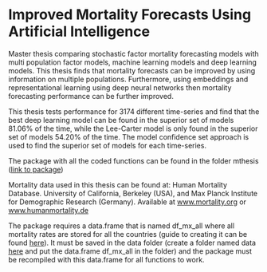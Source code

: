 # Improved Mortality Forecasts Using Artificial Intelligence

Master thesis comparing stochastic factor mortality forecasting models with multi population factor models, machine learning models and deep learning models. This thesis finds that mortality forecasts can be improved by using information on multiple populations. Furthermore, using embeddings and representational learning using deep neural networks then mortality forecasting performance can be further improved. 

This thesis tests performance for 3174 different time-series and find that the best deep learning model can be found in the superior set of models 81.06% of the time, while the Lee-Carter model is only found in the superior set of models 54.20% of the time. The model confidence set approach is used to find the superior set of models for each time-series. 



The package with all the coded functions can be found in the folder mthesis ([link to package](https://github.com/rune-l/Improved-Mortality-Forecasts-Using-Artificial-Intelligence/tree/master/mthesis))



Mortality data used in this thesis can be found at:
Human Mortality Database.  University of California, Berkeley (USA), and Max Planck Institute for Demographic Research (Germany). Available at www.mortality.org or www.humanmortality.de

The package requires a data.frame that is named df_mx_all where all mortality rates are stored for all the countries (guide to creating it can be found [here](https://github.com/rune-l/Improved-Mortality-Forecasts-Using-Artificial-Intelligence/blob/master/Create%20data/Guide.md)). It must be saved in the data folder (create a folder named data [here](https://github.com/rune-l/Improved-Mortality-Forecasts-Using-Artificial-Intelligence/tree/master/mthesis) and put the data.frame df_mx_all in the folder) and the package must be recompiled with this data.frame for all functions to work.
